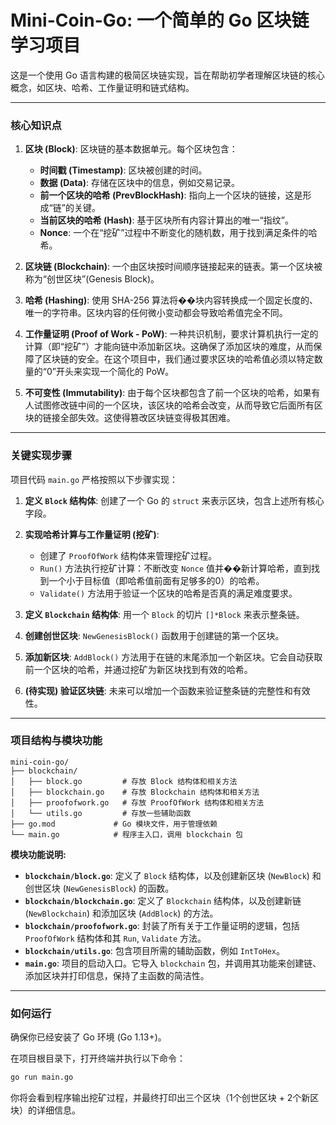 # Mini-Coin-Go: 一个简单的 Go 区块链学习项目

这是一个使用 Go 语言构建的极简区块链实现，旨在帮助初学者理解区块链的核心概念，如区块、哈希、工作量证明和链式结构。

---

### 核心知识点

1.  **区块 (Block)**: 区块链的基本数据单元。每个区块包含：
    *   **时间戳 (Timestamp)**: 区块被创建的时间。
    *   **数据 (Data)**: 存储在区块中的信息，例如交易记录。
    *   **前一个区块的哈希 (PrevBlockHash)**: 指向上一个区块的链接，这是形成“链”的关键。
    *   **当前区块的哈希 (Hash)**: 基于区块所有内容计算出的唯一“指纹”。
    *   **Nonce**: 一个在“挖矿”过程中不断变化的随机数，用于找到满足条件的哈希。

2.  **区块链 (Blockchain)**: 一个由区块按时间顺序链接起来的链表。第一个区块被称为“创世区块”(Genesis Block)。

3.  **哈希 (Hashing)**: 使用 SHA-256 算法将��块内容转换成一个固定长度的、唯一的字符串。区块内容的任何微小变动都会导致哈希值完全不同。

4.  **工作量证明 (Proof of Work - PoW)**: 一种共识机制，要求计算机执行一定的计算（即“挖矿”）才能向链中添加新区块。这确保了添加区块的难度，从而保障了区块链的安全。在这个项目中，我们通过要求区块的哈希值必须以特定数量的“0”开头来实现一个简化的 PoW。

5.  **不可变性 (Immutability)**: 由于每个区块都包含了前一个区块的哈希，如果有人试图修改链中间的一个区块，该区块的哈希会改变，从而导致它后面所有区块的链接全部失效。这使得篡改区块链变得极其困难。

---

### 关键实现步骤

项目代码 `main.go` 严格按照以下步骤实现：

1.  **定义 `Block` 结构体**: 创建了一个 Go 的 `struct` 来表示区块，包含上述所有核心字段。

2.  **实现哈希计算与工作量证明 (挖矿)**:
    *   创建了 `ProofOfWork` 结构体来管理挖矿过程。
    *   `Run()` 方法执行挖矿计算：不断改变 `Nonce` 值并��新计算哈希，直到找到一个小于目标值（即哈希值前面有足够多的0）的哈希。
    *   `Validate()` 方法用于验证一个区块的哈希是否真的满足难度要求。

3.  **定义 `Blockchain` 结构体**: 用一个 `Block` 的切片 `[]*Block` 来表示整条链。

4.  **创建创世区块**: `NewGenesisBlock()` 函数用于创建链的第一个区块。

5.  **添加新区块**: `AddBlock()` 方法用于在链的末尾添加一个新区块。它会自动获取前一个区块的哈希，并通过挖矿为新区块找到有效的哈希。

6.  **(待实现) 验证区块链**: 未来可以增加一个函数来验证整条链的完整性和有效性。

---

### 项目结构与模块功能

```
mini-coin-go/
├── blockchain/
│   ├── block.go         # 存放 Block 结构体和相关方法
│   ├── blockchain.go    # 存放 Blockchain 结构体和相关方法
│   ├── proofofwork.go   # 存放 ProofOfWork 结构体和相关方法
│   └── utils.go         # 存放一些辅助函数
├── go.mod             # Go 模块文件，用于管理依赖
└── main.go            # 程序主入口，调用 blockchain 包
```

**模块功能说明:**

*   **`blockchain/block.go`**: 定义了 `Block` 结构体，以及创建新区块 (`NewBlock`) 和创世区块 (`NewGenesisBlock`) 的函数。
*   **`blockchain/blockchain.go`**: 定义了 `Blockchain` 结构体，以及创建新链 (`NewBlockchain`) 和添加区块 (`AddBlock`) 的方法。
*   **`blockchain/proofofwork.go`**: 封装了所有关于工作量证明的逻辑，包括 `ProofOfWork` 结构体和其 `Run`, `Validate` 方法。
*   **`blockchain/utils.go`**: 包含项目所需的辅助函数，例如 `IntToHex`。
*   **`main.go`**: 项目的启动入口。它导入 `blockchain` 包，并调用其功能来创建链、添加区块并打印信息，保持了主函数的简洁性。

---

### 如何运行

确保你已经安装了 Go 环境 (Go 1.13+)。

在项目根目录下，打开终端并执行以下命令：

```bash
go run main.go
```

你将会看到程序输出挖矿过程，并最终打印出三个区块（1个创世区块 + 2个新区块）的详细信息。